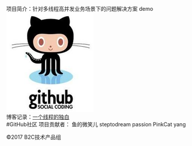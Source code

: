 项目简介：针对多线程高并发业务场景下的问题解决方案 demo
![baidu](https://github.com/steptodreamtop/github_test/raw/master/lib/image/github.jpg "Google logo")  
博客记录：<a href="http://blog.csdn.net/steptodreamone/article/details/77366523" class="cp-feedback" onmousedown="return ns_c({'fm':'behs','tab':'tj_homefb'})">一个线程的独白</a><br/>
#GitHub社区 项目贡献者： 鱼的微笑儿     steptodream  passion  PinkCat  yang    
<div id="ftCon">

<div class="ftCon-Wrapper"><div id="ftConw"><p id="lh">
</p><p id="cp">&copy;2017&nbsp;B2C技术产品组&nbsp;